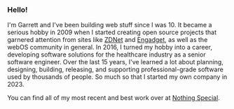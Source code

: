 ### Hello!

I'm Garrett and I've been building web stuff since I was 10. It became a serious hobby in 2009 when I started creating open source projects that garnered attention from sites like [ZDNet](https://web.archive.org/web/20151227061053/https://www.zdnet.com/article/hp-touchpad-homebrew-patches-that-improve-productivity/) and [Engadget](https://www.engadget.com/2011-07-05-touchpad-homebrew-patches-surface-in-preware-devs-keep-on-givin.html), as well as the webOS community in general. In 2016, I turned my hobby into a career, developing software solutions for the healthcare industry as a senior software engineer. Over the last 15 years, I've learned a lot about planning, designing, building, releasing, and supporting professional-grade software used by thousands of people. So much so that I started my own company in 2023.

You can find all of my most recent and best work over at [Nothing Special](https://github.com/NothingSpecialDev).
